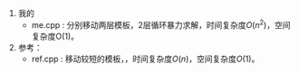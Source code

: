 1. 我的
    - me.cpp : 分别移动两层模板，2层循环暴力求解，时间复杂度$O(n^2)$，空间复杂度O(1)。
2. 参考：
    - ref.cpp : 移动较短的模板，，时间复杂度$O(n)$，空间复杂度$O(1)$。
